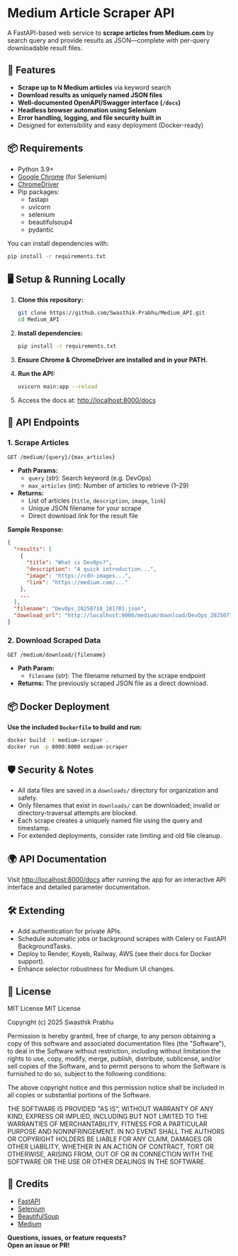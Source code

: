 
# Medium Article Scraper API

A FastAPI-based web service to **scrape articles from Medium.com** by search query and provide results as JSON—complete with per-query downloadable result files.

## 🚀 Features

- **Scrape up to N Medium articles** via keyword search
- **Download results as uniquely named JSON files**
- **Well-documented OpenAPI/Swagger interface (`/docs`)**
- **Headless browser automation using Selenium**
- **Error handling, logging, and file security built in**
- Designed for extensibility and easy deployment (Docker-ready)

## 📦 Requirements

- Python 3.9+
- [Google Chrome](https://www.google.com/chrome/) (for Selenium)
- [ChromeDriver](https://chromedriver.chromium.org/)
- Pip packages:
  - fastapi
  - uvicorn
  - selenium
  - beautifulsoup4
  - pydantic

You can install dependencies with:
```bash
pip install -r requirements.txt
```

## 🖥️ Setup & Running Locally

1. **Clone this repository:**
    ```bash
    git clone https://github.com/Swasthik-Prabhu/Medium_API.git
    cd Medium_API
    ```

2. **Install dependencies:**
    ```bash
    pip install -r requirements.txt
    ```

3. **Ensure Chrome & ChromeDriver are installed and in your PATH.**

4. **Run the API:**
    ```bash
    uvicorn main:app --reload
    ```

5. Access the docs at: [http://localhost:8000/docs](http://localhost:8000/docs)

## 📝 API Endpoints

### 1. **Scrape Articles**
```http
GET /medium/{query}/{max_articles}
```
- **Path Params:**
  - `query` (*str*): Search keyword (e.g. DevOps)
  - `max_articles` (*int*): Number of articles to retrieve (1–29)
- **Returns:**
  - List of articles (`title`, `description`, `image`, `link`)
  - Unique JSON filename for your scrape
  - Direct download link for the result file

**Sample Response:**
```json
{
  "results": [
    {
      "title": "What is DevOps?",
      "description": "A quick introduction...",
      "image": "https://cdn-images...",
      "link": "https://medium.com/..."
    },
    ...
  ],
  "filename": "DevOps_20250718_181701.json",
  "download_url": "http://localhost:8000/medium/download/DevOps_20250718_181701.json"
}
```

### 2. **Download Scraped Data**
```http
GET /medium/download/{filename}
```
- **Path Param:**
  - `filename` (*str*): The filename returned by the scrape endpoint
- **Returns:** The previously scraped JSON file as a direct download.

## 📦 Docker Deployment

**Use the included `Dockerfile` to build and run:**

```bash
docker build -t medium-scraper .
docker run -p 8000:8000 medium-scraper
```

## 🛡️ Security & Notes

- All data files are saved in a `downloads/` directory for organization and safety.
- Only filenames that exist in `downloads/` can be downloaded; invalid or directory-traversal attempts are blocked.
- Each scrape creates a uniquely named file using the query and timestamp.
- For extended deployments, consider rate limiting and old file cleanup.

## 🌍 API Documentation

Visit [http://localhost:8000/docs](http://localhost:8000/docs) after running the app for an interactive API interface and detailed parameter documentation.

## 🛠️ Extending

- Add authentication for private APIs.
- Schedule automatic jobs or background scrapes with Celery or FastAPI BackgroundTasks.
- Deploy to Render, Koyeb, Railway, AWS (see their docs for Docker support).
- Enhance selector robustness for Medium UI changes.

## 🤝 License

MIT License
MIT License

Copyright (c) 2025 Swasthik Prabhu

Permission is hereby granted, free of charge, to any person obtaining a copy
of this software and associated documentation files (the "Software"), to deal
in the Software without restriction, including without limitation the rights
to use, copy, modify, merge, publish, distribute, sublicense, and/or sell
copies of the Software, and to permit persons to whom the Software is
furnished to do so, subject to the following conditions:

The above copyright notice and this permission notice shall be included in all
copies or substantial portions of the Software.

THE SOFTWARE IS PROVIDED "AS IS", WITHOUT WARRANTY OF ANY KIND, EXPRESS OR
IMPLIED, INCLUDING BUT NOT LIMITED TO THE WARRANTIES OF MERCHANTABILITY,
FITNESS FOR A PARTICULAR PURPOSE AND NONINFRINGEMENT. IN NO EVENT SHALL THE
AUTHORS OR COPYRIGHT HOLDERS BE LIABLE FOR ANY CLAIM, DAMAGES OR OTHER
LIABILITY, WHETHER IN AN ACTION OF CONTRACT, TORT OR OTHERWISE, ARISING FROM,
OUT OF OR IN CONNECTION WITH THE SOFTWARE OR THE USE OR OTHER DEALINGS IN THE
SOFTWARE.


## 📣 Credits

- [FastAPI](https://fastapi.tiangolo.com/)
- [Selenium](https://www.selenium.dev/)
- [BeautifulSoup](https://www.crummy.com/software/BeautifulSoup/)
- [Medium](https://medium.com/)

**Questions, issues, or feature requests?  
Open an issue or PR!**

